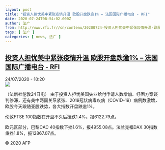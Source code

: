 ```yaml
---
layout: post
title: "投资人担忧美中紧张疫情升温 欧股开盘跌逾1% – 法国国际广播电台 - RFI"
date: 2020-07-24T08:54:02.000Z
author: 法广
from: http://www.rfi.fr//cn/contenu/20200724-投资人担忧美中紧张疫情升温-欧股开盘跌逾1
tags: [ 法广 ]
categories: [ news, 法广 ]
---
```

<!--1595580842000-->
[投资人担忧美中紧张疫情升温 欧股开盘跌逾1% – 法国国际广播电台 - RFI](http://www.rfi.fr//cn/contenu/20200724-%E6%8A%95%E8%B5%84%E4%BA%BA%E6%8B%85%E5%BF%A7%E7%BE%8E%E4%B8%AD%E7%B4%A7%E5%BC%A0%E7%96%AB%E6%83%85%E5%8D%87%E6%B8%A9-%E6%AC%A7%E8%82%A1%E5%BC%80%E7%9B%98%E8%B7%8C%E9%80%BE1)
------

<div>
<div>24/07/2020 - 10:20</div><img src="https://s.rfi.fr/media/display/ca3301be-cd88-11ea-b269-005056a98db9/w:310/p:16x9/eco0003b.200724162005.jpg"><div class="t-content__body u-clearfix"><div class="m-interstitial"></div><p>（法新社伦敦24日电）    由于投资人担忧美国失业给付申请人数增加、纾困方案谈判停滞，还有美中两国关系紧张、2019冠状病毒疾病（COVID-19）病例数激增，欧股今天跟随亚股跌势，各大指数开盘跌逾1%。</p><p>    伦敦FTSE 100指数在开盘不久后挫跌1.4%，报6122.79点。</p><p>    欧元区部分，巴黎CAC 40指数下挫1.6%，报4955.08点。法兰克福DAX 30指数重挫1.8%，报12867.07点。</p><p class="t-copyright">© 2020 AFP</p>        </div>
</div>
